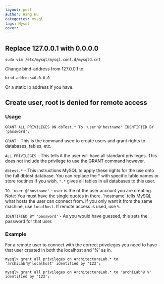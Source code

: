 ```yaml
---
layout: post
author: Hang Hu
categories: mysql
tags: Mysql 
cover: 
---
```


## Replace 127.0.0.1 with 0.0.0.0

```
sudo vim /etc/mysql/mysql.conf.d/mysqld.cnf 
```

Change bind-address from 127.0.0.1 to:

```
bind-address=0.0.0.0
```

Or a static ip address if you have.

## Create user, root is denied for remote access

### Usage

```
GRANT ALL PRIVILEGES ON dbTest.* To 'user'@'hostname' IDENTIFIED BY 'password';
```


`GRANT` - This is the command used to create users and grant rights to databases, tables, etc.  

`ALL PRIVILEGES` - This tells it the user will have all standard privileges. This does not include the privilege to use the GRANT command however.  

`dbtest.*` - This instructions MySQL to apply these rights for the use onto the full dbtest database. You can replace the * with specific table names or store routines if you wish, `*.*` gives all tables in all databases to this user.  

`TO 'user'@'hostname'` - `user` is the of the user account you are creating. Note: You must have the single quotes in there. 'hostname' tells MySQL what hosts the user can connect from. If you only want it from the same machine, use `localhost`. If remote access is used, use `%`.  

`IDENTIFIED BY 'password'` - As you would have guessed, this sets the password for that user.


### Example

For a remote user to connect with the correct priveleges you need to have that user created in both the localhost and '%' as in.

```
mysql> grant all privileges on ArchitectureLab.* to 'archiLab'@'localhost' identified by '123';
```

```
mysql> grant all privileges on ArchitectureLab.* to 'archiLab'@'%' identified by '123';
```
